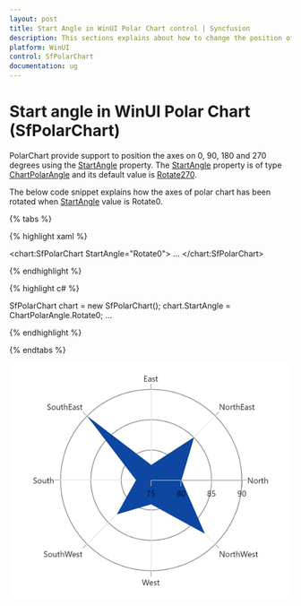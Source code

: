 ```yaml
---
layout: post
title: Start Angle in WinUI Polar Chart control | Syncfusion
description: This sections explains about how to change the position of axis in Syncfusion WinUI Polar Chart (SfPolarChart) control.
platform: WinUI
control: SfPolarChart
documentation: ug
---
```


# Start angle in WinUI Polar Chart (SfPolarChart)

PolarChart provide support to position the axes on 0, 90, 180 and 270 degrees using the [StartAngle]() property. The [StartAngle]() property is of type [ChartPolarAngle]() and its default value is [Rotate270]().

The below code snippet explains how the axes of polar chart has been rotated when [StartAngle]() value is Rotate0.

{% tabs %}

{% highlight xaml %}

<chart:SfPolarChart StartAngle="Rotate0">
...
</chart:SfPolarChart>


{% endhighlight %}

{% highlight c# %}

SfPolarChart chart = new SfPolarChart();
chart.StartAngle = ChartPolarAngle.Rotate0;
...

{% endhighlight %}

{% endtabs %}

![Rotation support for polar series in WinUI polar chart](StartAngle_Images/WinUI_PolarChart_Rotate0.png)